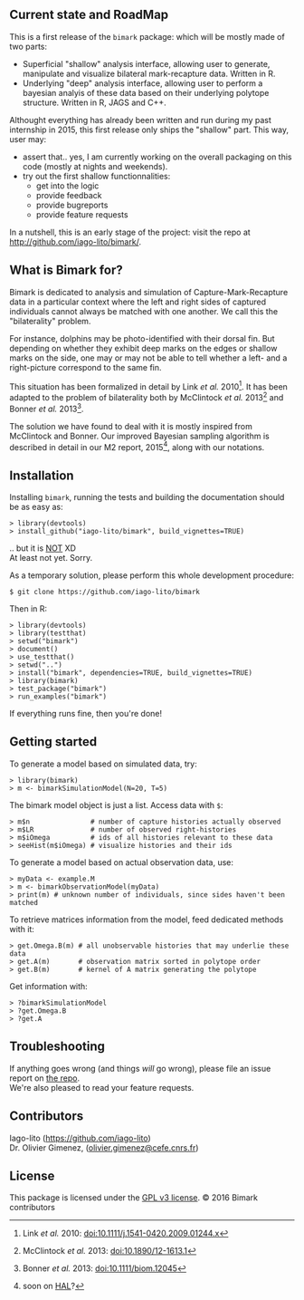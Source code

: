 ## Current state and RoadMap

This is a first release of the `bimark` package: which will be mostly made of
two parts:

- Superficial "shallow" analysis interface, allowing user to generate,
  manipulate and visualize bilateral mark-recapture data. Written in R.
- Underlying "deep" analysis interface, allowing user to perform a bayesian
  analyis of these data based on their underlying polytope structure. Written in
  R, JAGS and C++.

Althought everything has already been written and run during my past internship
in 2015, this first release only ships the "shallow" part. This way, user may:

- assert that..  yes, I am currently working on the overall packaging on this
  code (mostly at nights and weekends).
- try out the first shallow functionnalities:
    - get into the logic
    - provide feedback
    - provide bugreports
    - provide feature requests

In a nutshell, this is an early stage of the project: visit the repo at
<http://github.com/iago-lito/bimark/>.

## What is Bimark for?

Bimark is dedicated to analysis and simulation of Capture-Mark-Recapture data
in a particular context where the left and right sides of captured
individuals cannot always be matched with one another. We call this the
"bilaterality" problem.

For instance, dolphins may be photo-identified with their dorsal fin. But
depending on whether they exhibit deep marks on the edges or shallow marks on
the side, one may or may not be able to tell whether a left- and a right-picture
correspond to the same fin.

This situation has been formalized in detail by Link *et al.* 2010[^Link2010].
It has been adapted to the problem of bilaterality both by McClintock *et al.*
2013[^McClintock2013] and Bonner *et al.* 2013[^Bonner2013].

The solution we have found to deal with it is mostly inspired from McClintock
and Bonner. Our improved Bayesian sampling algorithm is described in detail in
our M2 report, 2015[^IagNOlivier2015], along with our notations.

[^Link2010]:
    Link *et al.* 2010:
    [doi:10.1111/j.1541-0420.2009.01244.x](https://www.ncbi.nlm.nih.gov/pubmed/19397581)  
[^McClintock2013]:
    McClintock *et al.* 2013:
    [doi:10.1890/12-1613.1](http://onlinelibrary.wiley.com/doi/10.1890/12-1613.1/full)  
[^Bonner2013]:
    Bonner *et al.* 2013:
    [doi:10.1111/biom.12045](http://onlinelibrary.wiley.com/doi/10.1111/biom.12045/abstract)  
[^IagNOlivier2015]:
    soon on [HAL](https://hal.archives-ouvertes.fr/)?

## Installation

Installing `bimark`, running the tests and building the documentation should be
as easy as:

    > library(devtools)
    > install_github("iago-lito/bimark", build_vignettes=TRUE)

.. but it is [NOT](http://stackoverflow.com/questions/40030414/) XD  
At least not yet. Sorry.

As a temporary solution, please perform this whole development procedure:

    $ git clone https://github.com/iago-lito/bimark
    
Then in R:
    
    > library(devtools)
    > library(testthat)
    > setwd("bimark")
    > document()  
    > use_testthat()
    > setwd("..")
    > install("bimark", dependencies=TRUE, build_vignettes=TRUE)
    > library(bimark)
    > test_package("bimark")
    > run_examples("bimark")

If everything runs fine, then you're done!


## Getting started
    
To generate a model based on simulated data, try:

    > library(bimark)
    > m <- bimarkSimulationModel(N=20, T=5)

The bimark model object is just a list. Access data with `$`:

    > m$n               # number of capture histories actually observed
    > m$LR              # number of observed right-histories
    > m$iOmega          # ids of all histories relevant to these data
    > seeHist(m$iOmega) # visualize histories and their ids

To generate a model based on actual observation data, use:

    > myData <- example.M
    > m <- bimarkObservationModel(myData)
    > print(m) # unknown number of individuals, since sides haven't been matched
    
To retrieve matrices information from the model, feed dedicated methods with it:

    > get.Omega.B(m) # all unobservable histories that may underlie these data
    > get.A(m)       # observation matrix sorted in polytope order
    > get.B(m)       # kernel of A matrix generating the polytope

Get information with:

    > ?bimarkSimulationModel
    > ?get.Omega.B
    > ?get.A
    
## Troubleshooting

If anything goes wrong (and things *will* go wrong), please file an
issue report on [the repo](https://github.com/iago-lito/bimark/issues).  
We're also pleased to read your feature requests.

## Contributors

Iago-lito (<https://github.com/iago-lito>)  
Dr. Olivier Gimenez, (<olivier.gimenez@cefe.cnrs.fr>)

## License

This package is licensed under the [GPL v3
license](http://www.gnu.org/copyleft/gpl.html). &copy; 2016 Bimark contributors

